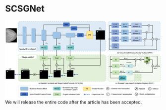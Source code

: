 # SCSGNet
![image](https://github.com/QingqiuLi/SCSGNet/blob/a019f4aed4d62ebf3d6ca1573abebb5b61cb437d/frame.png)
We will release the entire code after the article has been accepted.
